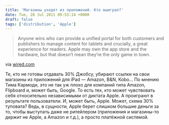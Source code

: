 ```yaml
---
title: 'Магазины уходят из приложений. Кто выиграл?'
date: Tue, 26 Jul 2011 09:53:14 +0000
draft: false
tags: ['distribution', 'Apple']
---
```


> Anyone wins who can provide a unified portal for both customers and publishers to manage content for tablets and crucially, a great experience for readers. Apple may own the app store and the hardware, but that doesn’t mean they’re the only game in town.

via [wired.com](http://www.wired.com/epicenter/2011/07/sidestepping-apple-from-amazon-to-conde-companies-rethink-their-app-strategies/)

Те, кто не готовы отдавать 30% Джобсу, убирают ссылки на свои магазины из приложений для iPad — Amazon, B&N, Kobo… По мнению Тима Кармоди, это не так уж плохо для компаний типа Amazon, Flipboard и, может быть, Google. То есть тех, кто может чувствовать себя относительно независимыми от диктата Apple. А проиграют в результате пользователи. И, может быть, Apple. Может, схема 30% туповата? Ведь, в сущности, Apple берет слишком большие деньги за то, чтобы выступать даже не ритейлером (приложения и магазины-то держит не Apple, а Amazon и т.д.), а просто платёжной системой.
